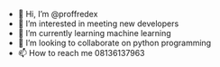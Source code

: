 - 👋 Hi, I’m @proffredex
- 👀 I’m interested in meeting new developers
- 🌱 I’m currently learning machine learning
- 💞️ I’m looking to collaborate on python programming
- 📫 How to reach me 08136137963

<!---
proffredex/proffredex is a ✨ special ✨ repository because its `README.md` (this file) appears on your GitHub profile.
You can click the Preview link to take a look at your changes.
--->
